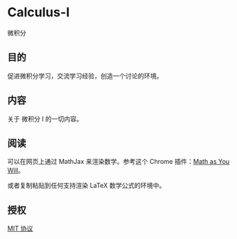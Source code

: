 # Calculus-I
微积分

## 目的

促进微积分学习，交流学习经验，创造一个讨论的环境。

## 内容

关于 微积分 I 的一切内容。

## 阅读

可以在网页上通过 MathJax 来渲染数学。参考这个 Chrome 插件：[Math as You Will](https://github.com/Axure/MathAsYouWill)。

或者复制粘贴到任何支持渲染 LaTeX 数学公式的环境中。

## 授权

[MIT 协议](https://opensource.org/licenses/MIT)
